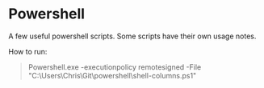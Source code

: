 # Powershell
A few useful powershell scripts. Some scripts have their own usage notes. 

How to run:

> Powershell.exe -executionpolicy remotesigned -File  "C:\Users\Chris\Git\powershell\shell-columns.ps1"
